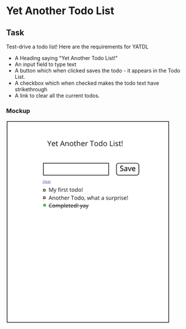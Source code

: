 # Yet Another Todo List

## Task

Test-drive a todo list! Here are the requirements for YATDL

- A Heading saying "Yet Another Todo List!"
- An input field to type text
- A button which when clicked saves the todo - it appears in the Todo List.
- A checkbox which when checked makes the todo text have strikethrough
- A link to clear all the current todos.

### Mockup

![](./images/todo-list-mock-up.png)

